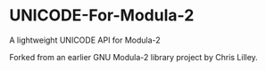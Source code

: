 # UNICODE-For-Modula-2
A lightweight UNICODE API for Modula-2

Forked from an earlier GNU Modula-2 library project by Chris Lilley.